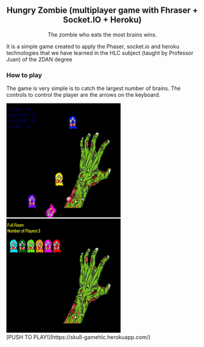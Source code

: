 
<br>
 <h2 align="center">Hungry Zombie (multiplayer game with Fhraser + Socket.IO + Heroku)</h1>
 <p align="center">
  The zombie who eats the most brains wins.
</p>
<p>
  It is a simple game created to apply the Phaser, socket.io and heroku technologies that we have learned in the HLC subject (taught by Professor Juan) of the 2DAN degree
</p>

<!-- HOW TO PLAY -->
<h3>How to play</h3>

<p>
  The game is very simple is to catch the largest number of brains. The controls to control the player are the arrows on the keyboard.
</p>

<a href="https://github.com/diegomartinezalaminos/hungry_zombie/gif1.gif">
    <img src="/gif1.gif" alt="img" width="300" height="300">
</a>
<br>
<a href="https://github.com/diegomartinezalaminos/hungry_zombie/gif2.gif">
    <img src="/gif2.gif" alt="img" width="300" height="300">
</a>
<br>
[PUSH TO PLAY!](https://skull-gamehlc.herokuapp.com/)
